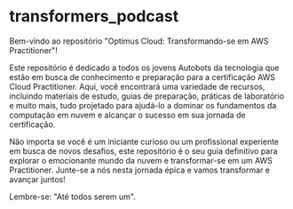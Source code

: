 # transformers_podcast

Bem-vindo ao repositório "Optimus Cloud: Transformando-se em AWS Practitioner"!

Este repositório é dedicado a todos os jovens Autobots da tecnologia que estão em busca de conhecimento e preparação para a certificação AWS Cloud Practitioner. Aqui, você encontrará uma variedade de recursos, incluindo materiais de estudo, guias de preparação, práticas de laboratório e muito mais, tudo projetado para ajudá-lo a dominar os fundamentos da computação em nuvem e alcançar o sucesso em sua jornada de certificação.

Não importa se você é um iniciante curioso ou um profissional experiente em busca de novos desafios, este repositório é o seu guia definitivo para explorar o emocionante mundo da nuvem e transformar-se em um AWS Practitioner. Junte-se a nós nesta jornada épica e vamos transformar e avançar juntos!

Lembre-se: "Até todos serem um".
